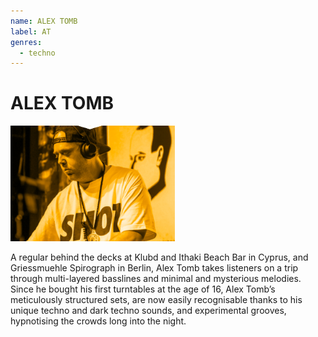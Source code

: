 ```yaml
---
name: ALEX TOMB
label: AT
genres:
  - techno
---
```


# ALEX TOMB

![](./assets/images/sample.png)

A regular behind the decks at Klubd and Ithaki Beach Bar in Cyprus, and Griessmuehle Spirograph in Berlin, Alex Tomb takes listeners on a trip through multi-layered basslines and minimal and mysterious melodies. Since he bought his first turntables at the age of 16, Alex Tomb’s meticulously structured sets, are now easily recognisable thanks to his unique techno and dark techno sounds, and experimental grooves, hypnotising the crowds long into the night.
